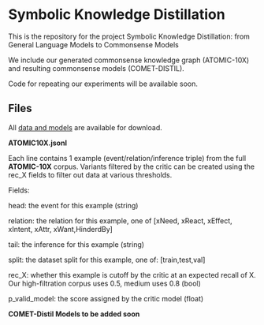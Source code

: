 # Symbolic Knowledge Distillation

This is the repository for the project Symbolic Knowledge Distillation: from General Language Models to Commonsense Models

We include our generated commonsense knowledge graph (ATOMIC-10X) and resulting commonsense models (COMET-DISTIL).

Code for repeating our experiments will be available soon.

## Files

All [data and models](https://console.cloud.google.com/storage/browser/ai2-mosaic-public/projects/symbolic-knowledge-decoding/) are available for download.

**ATOMIC10X.jsonl**

Each line contains 1 example (event/relation/inference triple) from the full **ATOMIC-10X** corpus. Variants filtered by the critic can be created using the rec_X fields to filter out data at various thresholds.


Fields:


head: the event for this example (string)

relation: the relation for this example, one of [xNeed, xReact, xEffect, xIntent, xAttr, xWant,HinderdBy]

tail: the inference for this example (string)

split: the dataset split for this example, one of: [train,test,val]

rec_X: whether this example is cutoff by the critic at an expected recall of X. Our high-filtration corpus uses 0.5, medium uses 0.8 (bool)
        
p_valid_model: the score assigned by the critic model (float)



**COMET-Distil Models to be added soon**

